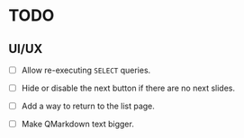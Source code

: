 # TODO


## UI/UX

- [ ] Allow re-executing `SELECT` queries.

- [ ] Hide or disable the next button if there are no next slides.

- [ ] Add a way to return to the list page.

- [ ] Make QMarkdown text bigger.
